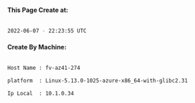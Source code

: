 
   
#### This Page Create at:

```bash

2022-06-07 - 22:23:55 UTC

```

#### Create By Machine:

```bash

Host Name : fv-az41-274

platform  : Linux-5.13.0-1025-azure-x86_64-with-glibc2.31

Ip Local  : 10.1.0.34

```

